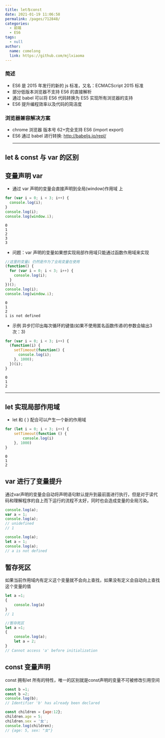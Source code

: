```yaml
---
title: let与const
date: 2021-01-19 11:06:58
permalink: /pages/712848/
categories: 
  - 前端
  - ES6
tags: 
  - null
author: 
  name: comelong
  link: https://github.com/mjlxiaoma
---
```


### 简述

- ES6 是 2015 年发行的新的 js 标准，又名：ECMACScript 2015 标准
- 部分低版本浏览器不支持 ES6 的直接解析
- 通过 babel 可以将 ES6 代码转换为 ES5 实现所有浏览器的支持
- ES6 提升编程效率以及代码的简洁度

### 浏览器兼容解决方案

- chrome 浏览器 版本号 62+完全支持 ES6 (import export)
- ES6 通过 babel 进行转换: http://babeljs.io/repl/
  <hr>

## let & const 与 var 的区别

## 变量声明 var

- 通过 var 声明的变量会直接声明到全局(window)作用域 上

```js
for (var i = 0; i < 3; i++) {
  console.log(i);
}
console.log(i);
console.log(window.i);
```

```
0
1
2
3
3
```

- 问题：var 声明的变量如果想实现局部作用域只能通过函数作用域来实现

```js
//这里的变量i 仍然是作为了全局变量在使用
(function() {
  for (var i = 0; i < 3; i++) {
    console.log(i);
  }
})();
console.log(i);
console.log(window.i);
```

```
0
1
2
i is not defined
```

- 示例
异步打印出每次循环的键值(如果不使用匿名函数传递i的参数会输出3次：3)

```js
for (var i = 0; i < 3; i++) {
  (function(i) {
    setTimeout(function() {
      console.log(i);
    }, 1000);
  })(i);
}
```
```
0
1
2
```
<hr>

## let 实现局部作用域
- let 和 { } 配合可以产生一个新的作用域
```js
for (let i = 0; i < 3; i++) {
    setTimeout(function () {
        console.log(i)
    }, 1000)
}
```
```
0 
1
2
```
## var 进行了变量提升
通过var声明的变量会自动将声明语句默认提升到最前面进行执行，但是对于读代码和理解程序的自上而下运行的流程不太好，同时也会造成变量的全局污染。
```js
console.log(a);
var a = 1;
console.log(a);
// unidefined
// 1
```
```js
console.log(a);
let a = 1;
console.log(a);
// a is not defined
```
## 暂存死区 
如果当前作用域内有定义这个变量就不会向上查找，如果没有定义会自动向上查找这个变量的值
```js
let a =1;
{
    console.log(a)
}
// 1
```
```js
//暂存死区
let a =1;
{
    console.log(a);
    let a = 2;
}
// Cannot access 'a' before initialization
```
## const 变量声明
const 拥有let 所有的特性，唯一的区别就是const声明的变量不可被修改引用空间
```js
const b =1;
const b =2;
console.log(b);
// Identifier 'b' has already been declared
```
```js
const children = {age:12};
children.age = 5;
children.sex = '女';
console.log(children);
// {age: 5, sex: "女"}
```


